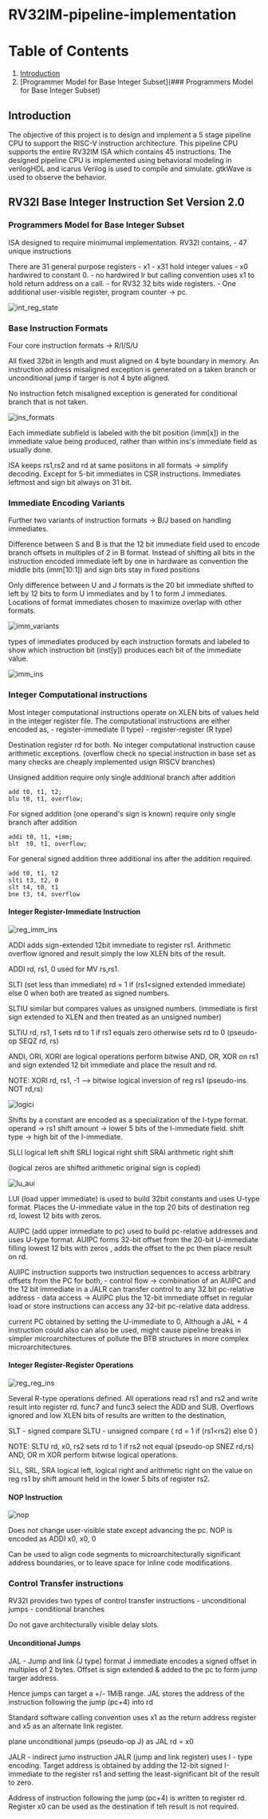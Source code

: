 # RV32IM-pipeline-implementation

# Table of Contents

1. [Introduction](##introduction)
2. [Programmer Model for Base Integer Subset](### Programmers Model for Base Integer Subset)

## Introduction

The objective of this project is to design and implement a 5 stage pipeline CPU to support the RISC-V instruction architecture. This pipeline CPU supports the entire RV32IM ISA which contains 45 instructions. The designed pipeline CPU is implemented using behavioral modeling in verilogHDL and icarus Verilog is used to compile and simulate. gtkWave is used to observe the behavior.

## RV32I Base Integer Instruction Set Version 2.0


### Programmers Model for Base Integer Subset

 ISA designed to require minimumal implementation. 
 RV32I contains,
    - 47 unique instructions


There are 31 general purpose registers
    - x1 - x31 hold integer values
    - x0 hardwired to constant 0.
    - no hardwired lr but calling convention uses x1 to hold return address on 
a call. 
    - for RV32 32 bits wide registers.
    - One additional user-visible register, program counter -> pc.

![int_reg_state](./images/int_reg_state.png)

### Base Instruction Formats

Four core instruction formats -> R/I/S/U

All fixed 32bit in length and must aligned on 4 byte boundary in memory. 
An instruction address misaligned exception is generated on a taken branch or 
unconditional jump if targer is not 4 byte aligned. 

No instruction fetch misaligned exception is generated for conditional branch 
that is not taken.

![ins_formats](./images/ins_formats.png)

Each immediate subfield is labeled with the bit position (imm[x]) in the 
immediate value being produced, rather than within ins's immediate field as
usually done. 

ISA keeps rs1,rs2 and rd at same posiitons in all formats -> simplify decoding.
Except for 5-bit immediates in CSR instructions. Immediates leftmost and sign bit always on 31 bit. 

### Immediate Encoding Variants

Further two variants of instruction formats -> B/J 
based on handling immediates.

Difference between S and B is that the 12 bit immediate field used to 
encode branch offsets in multiples of 2 in B format.
Instead of shifting all bits in the instruction encoded immediate left 
by one in hardware as convention the middle bits (imm[10:1]) and sign bits
stay in fixed positions 

Only difference between U and J formats is the 20 bit immediate shifted to left
by 12 bits to form U immediates and by 1 to form J immediates. Locations of 
format immediates chosen to maximize overlap with other formats.

![imm_variants](./images/imm_variants.png)

types of immediates produced by each instruction formats and labeled to show
which instruction bit (inst[y]) produces each bit of the immediate value. 

![imm_ins](./images/imm_inst.png)

### Integer Computational instructions

Most integer computational instructions operate on XLEN bits of values
held in the integer register file. The computational instructions are either 
encoded as,
    - register-immediate (I type)
    - register-register (R type)

Destination register rd for both. No integer computational instruction cause 
arithmetic exceptions. (overflow check no special instruction in base set 
as many checks are cheaply implemented usign RISCV branches) 

Unsigned addition require only single additional branch after addition
```
add t0, t1, t2;
blu t0, t1, overflow;

```

For signed addition (one operand's sign is known) require only single branch 
after addition
```
addi t0, t1, +imm;
blt  t0, t1, overflow;
```

For general signed addition three additional ins after the addition required. 
```
add t0, t1, t2
slti t3, t2, 0
slt t4, t0, t1
bne t3, t4, overflow
```
#### Integer Register-Immediate Instruction

![reg_imm_ins](./images/int_reg_state.png)

ADDI adds sign-extended 12bit immediate to register rs1.
Arithmetic overflow ignored and result simply the low XLEN bits of the result.

ADDI rd, rs1, 0 used for MV rs,rs1. 

SLTI (set less than immediate) rd = 1 if (rs1<signed extended immediate) else 0
when both are treated as signed numbers.

SLTIU similar but compares values as unsigned numbers. (immediate is first 
sign extended to XLEN and then treated as an unsigned number)

SLTIU rd, rs1, 1 sets rd to 1 if rs1 equals zero otherwise sets rd to 0 
(pseudo-op SEQZ rd, rs)

ANDI, ORI, XORI are logical operations perform bitwise AND, OR, XOR on 
rs1 and sign extended 12 bit immediate and place the result and rd. 

NOTE: XORI rd, rs1, -1 --> bitwise logical inversion of reg rs1 (pseudo-ins NOT rd,rs)

![logici](./images/logici.png)

Shifts by a constant are encoded as a specialization of the I-type format.
operand -> rs1 
shift amount -> lower 5 bits of the I-immediate field. 
shift type -> high bit of the I-immediate. 

SLLI logical left shift
SRLI logical right shift
SRAI arithmetic right shift

(logical zeros are shifted arithmetic original sign is copied)

![lu_aui](./images/lu_aui.png)

LUI (load upper immediate) is used to build 32bit constants and uses U-type
format. Places the U-immediate value in the top 20 bits of destination reg rd,
lowest 12 bits with zeros. 

AUIPC (add upper immediate to pc) used to build pc-relative addresses and uses
U-type format. AUIPC forms 32-bit offset from the 20-bit U-immediate filling 
lowest 12 bits with zeros , adds the offset to the pc then place result on rd.

AUIPC instruction supports two instruction sequences to access arbitrary
offsets from the PC for both, 
    - control flow -> combination of an AUIPC and the 12 bit immediate in a JALR can transfer control to any 32 bit pc-relative address 
    - data access -> AUIPC plus the 12-bit immediate offset in regular load or store instructions can access any 32-bit pc-relative data address. 

current PC obtained by setting the U-immediate to 0, Although a JAL + 4 
instruction could also can also be used, might cause pipeline breaks in simpler
microarchitectures of pollute the BTB structures in more complex microarchitectures.

#### Integer Register-Register Operations

![reg_reg_ins](./images/reg_reg_ins.png)

Several R-type operations defined. All operations read rs1 and rs2 and write
result into register rd. func7 and func3 select the ADD and SUB.
Overflows ignored and low XLEN bits of results are written to the destination,

SLT - signed compare 
SLTU - unsigned compare 
( rd = 1 if (rs1<rs2) else 0 )

NOTE: SLTU rd, x0, rs2 sets rd to 1 if rs2 not equal (pseudo-op SNEZ rd,rs)
AND, OR m XOR perform bitwise logical operations.

SLL, SRL, SRA logical left, logical right and arithmetic right on the value on 
reg rs1 by shift amount held in the lower 5 bits of register rs2. 

#### NOP Instruction

![nop](./images/nop.png)

Does not change user-visible state except advancing the pc. NOP is encoded as 
ADDI x0, x0, 0

Can be used to align code segments to microarchitecturally significant address 
boundaries, or to leave space for inline code modifications. 

### Control Transfer instructions

 RV32I provides two types of control transfer instructions
    - unconditional jumps
    - conditional branches

Do not gave architecturally visible delay slots.


#### Unconditional Jumps

JAL - Jump and link (J type) format 
J immediate encodes a signed offset in multiples of 2 bytes. 
Offset is sign extended & added to the pc to form jump targer address. 

Hence jumps can target a +/- 1MiB range. 
JAL stores the address of the instruction following the jump (pc+4) into rd

Standard software calling convention uses x1 as the return address register and 
x5 as an alternate link register. 

plane unconditional jumps (pseudo-op J) as JAL rd = x0

JALR - indirect jumo instruction JALR (jump and link register) uses I - type 
encoding. Target address is obtained by adding the 12-bit signed 
I-immediate to the register rs1 and setting the least-significant bit of the 
result to zero. 

Address of instruction following the jump (pc+4) is written to register rd.
Register x0 can be used as the destination if teh result is not required.


